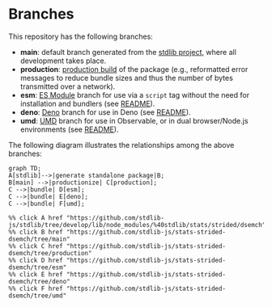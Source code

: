 <!--

@license Apache-2.0

Copyright (c) 2022 The Stdlib Authors.

Licensed under the Apache License, Version 2.0 (the "License");
you may not use this file except in compliance with the License.
You may obtain a copy of the License at

    http://www.apache.org/licenses/LICENSE-2.0

Unless required by applicable law or agreed to in writing, software
distributed under the License is distributed on an "AS IS" BASIS,
WITHOUT WARRANTIES OR CONDITIONS OF ANY KIND, either express or implied.
See the License for the specific language governing permissions and
limitations under the License.

-->

# Branches

This repository has the following branches:

-   **main**: default branch generated from the [stdlib project][stdlib-url], where all development takes place.
-   **production**: [production build][production-url] of the package (e.g., reformatted error messages to reduce bundle sizes and thus the number of bytes transmitted over a network).
-   **esm**: [ES Module][esm-url] branch for use via a `script` tag without the need for installation and bundlers (see [README][esm-readme]).
-   **deno**: [Deno][deno-url] branch for use in Deno (see [README][deno-readme]).
-   **umd**: [UMD][umd-url] branch for use in Observable, or in dual browser/Node.js environments (see [README][umd-readme]).

The following diagram illustrates the relationships among the above branches:

```mermaid
graph TD;
A[stdlib]-->|generate standalone package|B;
B[main] -->|productionize| C[production];
C -->|bundle| D[esm];
C -->|bundle| E[deno];
C -->|bundle| F[umd];

%% click A href "https://github.com/stdlib-js/stdlib/tree/develop/lib/node_modules/%40stdlib/stats/strided/dsemch"
%% click B href "https://github.com/stdlib-js/stats-strided-dsemch/tree/main"
%% click C href "https://github.com/stdlib-js/stats-strided-dsemch/tree/production"
%% click D href "https://github.com/stdlib-js/stats-strided-dsemch/tree/esm"
%% click E href "https://github.com/stdlib-js/stats-strided-dsemch/tree/deno"
%% click F href "https://github.com/stdlib-js/stats-strided-dsemch/tree/umd"
```

[stdlib-url]: https://github.com/stdlib-js/stdlib/tree/develop/lib/node_modules/%40stdlib/stats/strided/dsemch
[production-url]: https://github.com/stdlib-js/stats-strided-dsemch/tree/production
[deno-url]: https://github.com/stdlib-js/stats-strided-dsemch/tree/deno
[deno-readme]: https://github.com/stdlib-js/stats-strided-dsemch/blob/deno/README.md
[umd-url]: https://github.com/stdlib-js/stats-strided-dsemch/tree/umd
[umd-readme]: https://github.com/stdlib-js/stats-strided-dsemch/blob/umd/README.md
[esm-url]: https://github.com/stdlib-js/stats-strided-dsemch/tree/esm
[esm-readme]: https://github.com/stdlib-js/stats-strided-dsemch/blob/esm/README.md